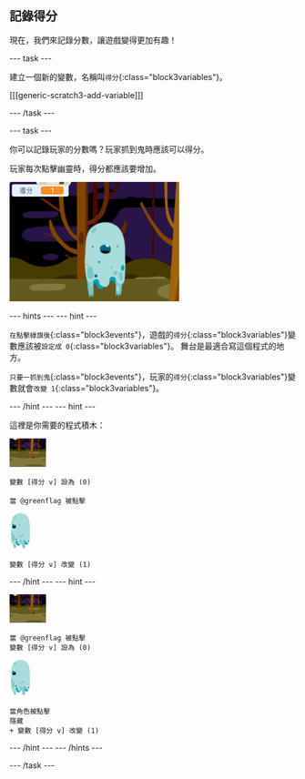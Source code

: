 ## 記錄得分

現在，我們來記錄分數，讓遊戲變得更加有趣！

--- task ---

建立一個新的變數，名稱叫`得分`{:class="block3variables"}。

[[[generic-scratch3-add-variable]]]

--- /task ---

--- task ---

你可以記錄玩家的分數嗎？玩家抓到鬼時應該可以得分。

玩家每次點擊幽靈時，得分都應該要增加。

![增加中的分數](images/ghost-score-test.png)

--- hints --- --- hint ---

`在點擊綠旗後`{:class="block3events"}，遊戲的`得分`{:class="block3variables"}變數應該被`設定成 0`{:class="block3variables"}。 舞台是最適合寫這個程式的地方。

`只要一抓到鬼`{:class="block3events"}，玩家的`得分`{:class="block3variables"}變數就會`改變 1`{:class="block3variables"}。

--- /hint --- --- hint ---

這裡是你需要的程式積木：

![背景圖示](images/ghost-backdrop.png)

```blocks3
變數 [得分 v] 設為 (0)

當 @greenflag 被點擊
```

![幽靈角色](images/ghost-sprite.png)

```blocks3
變數 [得分 v] 改變 (1)
```

--- /hint --- --- hint ---

![背景圖示](images/ghost-backdrop.png)

```blocks3
當 @greenflag 被點擊
變數 [得分 v] 設為 (0)
```

![幽靈角色](images/ghost-sprite.png)

```blocks3
當角色被點擊
隱藏
+ 變數 [得分 v] 改變 (1)
```

--- /hint --- --- /hints ---

--- /task ---